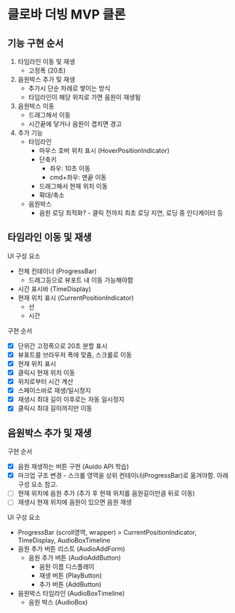# 클로바 더빙 MVP 클론

## 기능 구현 순서

1. 타임라인 이동 및 재생
   - 고정폭 (20초)
1. 음원박스 추가 및 재생
   - 추가시 단순 차례로 쌓이는 방식
   - 타임라인이 해당 위치로 가면 음원이 재생됨
1. 음원박스 이동
   - 드래그해서 이동
   - 시간끝에 닿거나 음원이 겹치면 경고
1. 추가 기능
   - 타임라인
     - 마우스 호버 위치 표시 (HoverPositionIndicator)
     - 단축키
       - 좌우: 10초 이동
       - cmd+좌우: 맨끝 이동
     - 드래그해서 현재 위치 이동
     - 확대/축소
   - 음원박스
     - 음원 로딩 최적화? - 클릭 전까지 최초 로딩 지연, 로딩 중 인디케이터 등

## 타임라인 이동 및 재생

UI 구성 요소

- 전체 컨테이너 (ProgressBar)
  - 드래그등으로 뷰포트 내 이동 가능해야함
- 시간 표시바 (TimeDisplay)
- 현재 위치 표시 (CurrentPositionIndicator)
  - 선
  - 시간

구현 순서

- [x] 단위간 고정폭으로 20초 분할 표시
- [x] 뷰표트를 브라우저 폭에 맞춤, 스크롤로 이동
- [x] 현재 위치 표시
- [x] 클릭시 현재 위치 이동
- [x] 위치로부터 시간 계산
- [x] 스페이스바로 재생/일시정지
- [x] 재생시 최대 길이 이후로는 자동 일시정지
- [x] 클릭시 최대 길이까지만 이동

## 음원박스 추가 및 재생

구현 순서

- [x] 음원 재생하는 버튼 구현 (Auido API 학습)
- [x] 마크업 구조 변경 - 스크롤 영역을 상위 컨테이너(ProgressBar)로 옮겨야함. 아래 구성 요소 참고.
- [ ] 현재 위치에 음원 추가 (추가 후 현재 위치를 음원길이만큼 뒤로 이동)
- [ ] 재생시 현재 위치에 음원이 있으면 음원 재생

UI 구성 요소

- ProgressBar (scroll영역, wrapper) > CurrentPositionIndicator, TimeDisplay, AudioBoxTimeline
- 음원 추가 버튼 리스트 (AudioAddForm)
  - 음원 추가 버튼 (AudioAddButton)
    - 음원 이름 디스플레이
    - 재생 버튼 (PlayButton)
    - 추가 버튼 (AddButton)
- 음원박스 타임라인 (AudioBoxTimeline)
  - 음원 박스 (AudioBox)
